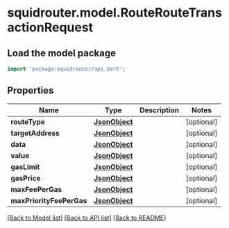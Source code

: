 # squidrouter.model.RouteRouteTransactionRequest

## Load the model package
```dart
import 'package:squidrouter/api.dart';
```

## Properties
Name | Type | Description | Notes
------------ | ------------- | ------------- | -------------
**routeType** | [**JsonObject**](.md) |  | [optional] 
**targetAddress** | [**JsonObject**](.md) |  | [optional] 
**data** | [**JsonObject**](.md) |  | [optional] 
**value** | [**JsonObject**](.md) |  | [optional] 
**gasLimit** | [**JsonObject**](.md) |  | [optional] 
**gasPrice** | [**JsonObject**](.md) |  | [optional] 
**maxFeePerGas** | [**JsonObject**](.md) |  | [optional] 
**maxPriorityFeePerGas** | [**JsonObject**](.md) |  | [optional] 

[[Back to Model list]](../README.md#documentation-for-models) [[Back to API list]](../README.md#documentation-for-api-endpoints) [[Back to README]](../README.md)


